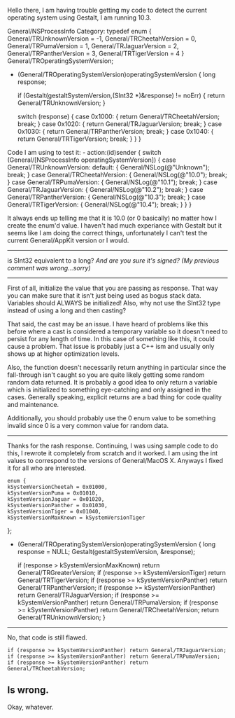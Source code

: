 Hello there, I am having trouble getting my code to detect the current operating system using Gestalt, I am running 10.3.

General/NSProcessInfo Category:    typedef enum {
	General/TRUnknownVersion = -1,
	General/TRCheetahVersion = 0,
	General/TRPumaVersion = 1,
	General/TRJaguarVersion = 2,
	General/TRPantherVersion = 3,
	General/TRTigerVersion = 4
} General/TROperatingSystemVersion;

+ (General/TROperatingSystemVersion)operatingSystemVersion
{
	long response;
	
	if (Gestalt(gestaltSystemVersion,(SInt32 *)&response) != noErr)
	{
		return General/TRUnknownVersion;
	}
	
	switch (response)
	{
		case 0x1000:
		{
			return General/TRCheetahVersion;
			break;
		}
		case 0x1020:
		{
			return General/TRJaguarVersion;
			break;
		}
		case 0x1030:
		{
			return General/TRPantherVersion;
			break;
		}
		case 0x1040:
		{
			return General/TRTigerVersion;
			break;
		}
	}
}


Code I am using to test it:    - action:(id)sender
{
	switch (General/[NSProcessInfo operatingSystemVersion]) {
		case General/TRUnknownVersion: default:
		{
			General/NSLog(@"Unknown");
			break;
		}
		case General/TRCheetahVersion:
		{
			General/NSLog(@"10.0");
			break;
		}
		case General/TRPumaVersion:
		{
			General/NSLog(@"10.1");
			break;
		}
		case General/TRJaguarVersion:
		{
			General/NSLog(@"10.2");
			break;
		}
		case General/TRPantherVersion:
		{
			General/NSLog(@"10.3");
			break;
		}
		case General/TRTigerVersion:
		{
			General/NSLog(@"10.4");
			break;
		}
	}
}

It always ends up telling me that it is 10.0 (or 0 basically) no matter how I create the enum'd value. I haven't had much experiance with Gestalt but it seems like I am doing the correct things, unfortunately I can't test the current General/AppKit version or I would.

----

is SInt32 equivalent to a long? *And are you sure it's signed? (My previous comment was wrong...sorry)*

----

First of all, initialize the value that you are passing as response.  That way you can make sure that it isn't just being used as bogus stack data.  Variables should ALWAYS be initialized!  Also, why not use the SInt32 type instead of using a long and then casting?

That said, the cast may be an issue.  I have heard of problems like this before where a cast is considered a temporary variable so it doesn't need to persist for any length of time.  In this case of something like this, it could cause a problem.  That issue is probably just a C++ ism and usually only shows up at higher optimization levels.

Also, the function doesn't necessarily return anything in particular since the fall-through isn't caught so you are quite likely getting some random random data returned.  It is probably a good idea to only return a variable which is initialized to something eye-catching and only assigned in the cases.  Generally speaking, explicit returns are a bad thing for code quality and maintenance.

Additionally, you should probably use the 0 enum value to be something invalid since 0 is a very common value for random data.

----

Thanks for the rash response. Continuing, I was using sample code to do this, I rewrote it completely from scratch and it worked. I am using the int values to correspond to the versions of General/MacOS X. Anyways I fixed it for all who are interested.

    enum {
	kSystemVersionCheetah = 0x01000,
	kSystemVersionPuma = 0x01010,
	kSystemVersionJaguar = 0x01020,
	kSystemVersionPanther = 0x01030,
	kSystemVersionTiger = 0x01040,
	kSystemVersionMaxKnown = kSystemVersionTiger
};

- (General/TROperatingSystemVersion)operatingSystemVersion
{
	long response = NULL;
	Gestalt(gestaltSystemVersion, &response);
	
	if (response > kSystemVersionMaxKnown) return General/TRGreaterVersion;
	if (response >= kSystemVersionTiger) return General/TRTigerVersion;
	if (response >= kSystemVersionPanther) return General/TRPantherVersion;
	if (response >= kSystemVersionPanther) return General/TRJaguarVersion;
	if (response >= kSystemVersionPanther) return General/TRPumaVersion;
	if (response >= kSystemVersionPanther) return General/TRCheetahVersion;
	return General/TRUnknownVersion;
}



----
No, that code is still flawed.
    
	if (response >= kSystemVersionPanther) return General/TRJaguarVersion;
	if (response >= kSystemVersionPanther) return General/TRPumaVersion;
	if (response >= kSystemVersionPanther) return General/TRCheetahVersion;

Is wrong.
----
Okay, whatever.